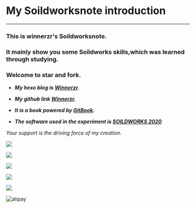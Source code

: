 # My Soildworksnote introduction
------
### This is winnerzr's Soildworksnote.

### It mainly show you some Soildworks skills,which was learned through studying.

### Welcome to star and fork.

- ***My hexo blog is [Winnerzr](https://zr001.gitee.io/zr001/).***

- ***My github link [Winnerzr](https://github.com/WINNERZR01).***

- ***It is a book powered by [GitBook](https://github.com/GitbookIO/gitbook).***

- ***The software used in the experiment is [SOILDWORKS 2020](https://www.solidworks.com/zh-hans)***

*Your support is the driving force of my creation.*

![](https://img.shields.io/badge/%E5%BE%AE%E4%BF%A1%E5%85%AC%E4%BC%97%E5%8F%B7-%E7%AC%91%E8%95%8A%E7%A7%91%E6%8A%80-brightgreen)

![](https://gitee.com/zr001/writeimges/raw/master/img/WeChatgzh.jpg)

![](https://img.shields.io/badge/%E5%BE%AE%E4%BF%A1-%E6%94%AF%E4%BB%98-blue)

![](https://gitee.com/zr001/writeimges/raw/master/img/wechat.gif)

![](https://img.shields.io/badge/%E6%94%AF%E4%BB%98%E5%AE%9D-%E6%94%AF%E4%BB%98-blue)

![alipay](https://gitee.com/zr001/my-picture-bed/raw/master/alipay.gif)